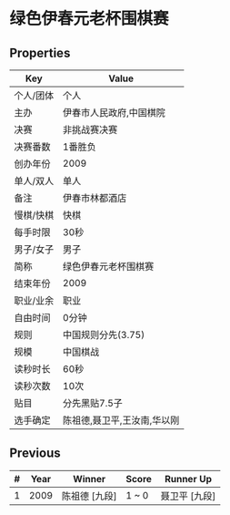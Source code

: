 # 绿色伊春元老杯围棋赛

## Properties

| Key | Value |
| --- | ----- |
| 个人/团体 | 个人 |
| 主办 | 伊春市人民政府,中国棋院 |
| 决赛 | 非挑战赛决赛 |
| 决赛番数 | 1番胜负 |
| 创办年份 | 2009 |
| 单人/双人 | 单人 |
| 备注 | 伊春市林都酒店 |
| 慢棋/快棋 | 快棋 |
| 每手时限 | 30秒 |
| 男子/女子 | 男子 |
| 简称 | 绿色伊春元老杯围棋赛 |
| 结束年份 | 2009 |
| 职业/业余 | 职业 |
| 自由时间 | 0分钟 |
| 规则 | 中国规则分先(3.75) |
| 规模 | 中国棋战 |
| 读秒时长 | 60秒 |
| 读秒次数 | 10次 |
| 贴目 | 分先黑贴7.5子 |
| 选手确定 | 陈祖德,聂卫平,王汝南,华以刚 |

## Previous

| # | Year | Winner | Score | Runner Up |
| --- | --- | --- | --- | --- |
| 1 | 2009 | 陈祖德 [九段] | 1 ~ 0 | 聂卫平 [九段] |

